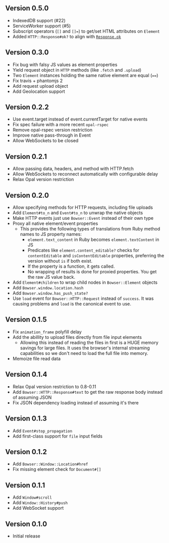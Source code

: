 ## Version 0.5.0

- IndexedDB support (#22)
- ServiceWorker support (#5)
- Subscript operators (`[]` and `[]=`) to get/set HTML attributes on `Element`
- Added `HTTP::Response#ok?` to align with [`Response.ok`](https://developer.mozilla.org/en-US/docs/Web/API/Response/ok)

## Version 0.3.0

- Fix bug with falsy JS values as element properties
- Yield request object in `HTTP` methods (like `.fetch` and `.upload`)
- Two `Element` instances holding the same native element are equal (`==`)
- Fix travis + phantomjs 2
- Add request upload object
- Add Geolocation support

## Version 0.2.2

- Use event.target instead of event.currentTarget for native events
- Fix spec failure with a more recent `opal-rspec`
- Remove opal-rspec version restriction
- Improve native pass-through in Event
- Allow WebSockets to be closed

## Version 0.2.1

- Allow passing data, headers, and method with HTTP.fetch
- Allow WebSockets to reconnect automatically with configurable delay
- Relax Opal version restriction

## Version 0.2.0

- Allow specifying methods for HTTP requests, including file uploads
- Add `Element#to_n` and `Event#to_n` to unwrap the native objects
- Make HTTP events just use `Bowser::Event` instead of their own type
- Proxy all native element/event properties
  - This provides the following types of translations from Ruby method names to JS property names:
    - `element.text_content` in Ruby becomes `element.textContent` in JS
    - Predicates like `element.content_editable?` checks for `contentEditable` and `isContentEditable` properties, preferring the version without `is` if both exist.
    - If the property is a function, it gets called.
    - No wrapping of results is done for proxied properties. You get the raw JS value back.
- Add `Element#children` to wrap child nodes in `Bowser::Element` objects
- Add `Bowser.window.location.hash`
- Add `Bowser.window.has_push_state?`
- Use `load` event for `Bowser::HTTP::Request` instead of `success`. It was causing problems and `load` is the canonical event to use.

## Version 0.1.5

- Fix `animation_frame` polyfill delay
- Add the abillity to upload files directly from file input elements
  - Allowing this instead of reading the files in first is a HUGE memory savings for large files. It uses the browser's internal streaming capabilities so we don't need to load the full file into memory.
- Memoize file read data

## Version 0.1.4

- Relax Opal version restriction to 0.8-0.11
- Add `Bowser::HTTP::Response#text` to get the raw response body instead of assuming JSON
- Fix JSON dependency loading instead of assuming it's there

## Version 0.1.3

- Add `Event#stop_propagation`
- Add first-class support for `file` input fields

## Version 0.1.2

- Add `Bowser::Window::Location#href`
- Fix missing element check for `Document#[]`

## Version 0.1.1

- Add `Window#scroll`
- Add `Window::History#push`
- Add WebSocket support

## Version 0.1.0

- Initial release
